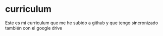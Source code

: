 curriculum
==========

Este es mi curriculum que me he subido a github y que tengo sincronizado también con el google drive
